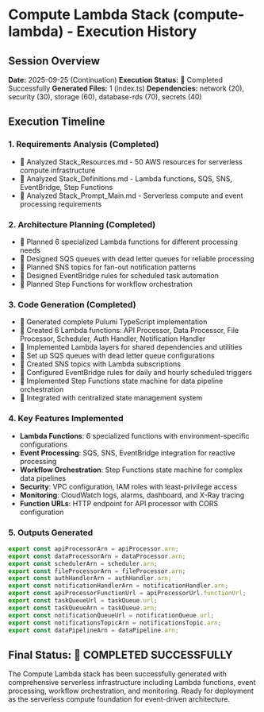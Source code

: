 # Compute Lambda Stack (compute-lambda) - Execution History

## Session Overview
**Date:** 2025-09-25 (Continuation)
**Execution Status:**  Completed Successfully
**Generated Files:** 1 (index.ts)
**Dependencies:** network (20), security (30), storage (60), database-rds (70), secrets (40)

## Execution Timeline

### 1. Requirements Analysis (Completed)
-  Analyzed Stack_Resources.md - 50 AWS resources for serverless compute infrastructure
-  Analyzed Stack_Definitions.md - Lambda functions, SQS, SNS, EventBridge, Step Functions
-  Analyzed Stack_Prompt_Main.md - Serverless compute and event processing requirements

### 2. Architecture Planning (Completed)
-  Planned 6 specialized Lambda functions for different processing needs
-  Designed SQS queues with dead letter queues for reliable processing
-  Planned SNS topics for fan-out notification patterns
-  Designed EventBridge rules for scheduled task automation
-  Planned Step Functions for workflow orchestration

### 3. Code Generation (Completed)
-  Generated complete Pulumi TypeScript implementation
-  Created 6 Lambda functions: API Processor, Data Processor, File Processor, Scheduler, Auth Handler, Notification Handler
-  Implemented Lambda layers for shared dependencies and utilities
-  Set up SQS queues with dead letter queue configurations
-  Created SNS topics with Lambda subscriptions
-  Configured EventBridge rules for daily and hourly scheduled triggers
-  Implemented Step Functions state machine for data pipeline orchestration
-  Integrated with centralized state management system

### 4. Key Features Implemented
- **Lambda Functions**: 6 specialized functions with environment-specific configurations
- **Event Processing**: SQS, SNS, EventBridge integration for reactive processing
- **Workflow Orchestration**: Step Functions state machine for complex data pipelines
- **Security**: VPC configuration, IAM roles with least-privilege access
- **Monitoring**: CloudWatch logs, alarms, dashboard, and X-Ray tracing
- **Function URLs**: HTTP endpoint for API processor with CORS configuration

### 5. Outputs Generated
```typescript
export const apiProcessorArn = apiProcessor.arn;
export const dataProcessorArn = dataProcessor.arn;
export const schedulerArn = scheduler.arn;
export const fileProcessorArn = fileProcessor.arn;
export const authHandlerArn = authHandler.arn;
export const notificationHandlerArn = notificationHandler.arn;
export const apiProcessorFunctionUrl = apiProcessorUrl.functionUrl;
export const taskQueueUrl = taskQueue.url;
export const taskQueueArn = taskQueue.arn;
export const notificationQueueUrl = notificationQueue.url;
export const notificationsTopicArn = notificationsTopic.arn;
export const dataPipelineArn = dataPipeline.arn;
```

## Final Status:  COMPLETED SUCCESSFULLY

The Compute Lambda stack has been successfully generated with comprehensive serverless infrastructure including Lambda functions, event processing, workflow orchestration, and monitoring. Ready for deployment as the serverless compute foundation for event-driven architecture.